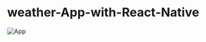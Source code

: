 # weather-App-with-React-Native
![App](https://user-images.githubusercontent.com/86749241/180060831-0ae4c8b7-29e6-45a1-b1f4-43776ee00903.jpeg)
